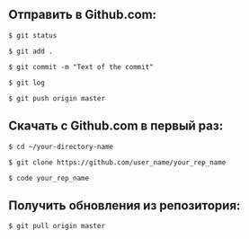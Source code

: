 ## Отправить в Github.com:

`$ git status`

`$ git add .`

`$ git commit -m "Text of the commit"`

`$ git log`

`$ git push origin master`

## Скачать с Github.com в первый раз:

`$ cd ~/your-directory-name`

`$ git clone https://github.com/user_name/your_rep_name`

`$ code your_rep_name`

## Получить обновления из репозитория:

`$ git pull origin master`